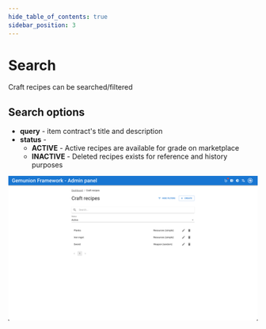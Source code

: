 ```yaml
---
hide_table_of_contents: true
sidebar_position: 3
---
```


# Search

Craft recipes can be searched/filtered

## Search options

- **query** - item contract's title and description
- **status** -
    - **ACTIVE** - Active recipes are available for grade on marketplace
    - **INACTIVE** - Deleted recipes exists for reference and history purposes

![Craft search](/img/admin/mechanics-gaming/recipes/craft/craft_search.png)

